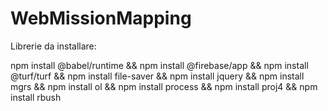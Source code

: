 # WebMissionMapping

Librerie da installare:

npm install @babel/runtime && npm install @firebase/app && npm install @turf/turf && npm install file-saver && npm install jquery && npm install mgrs && npm install ol && npm install process && npm install proj4 && npm install rbush


